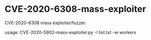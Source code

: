 # CVE-2020-6308-mass-exploiter
CVE-2020-6308 mass exploiter/fuzzer.


usage: CVE-2020-5902-mass-exploiter.py -l list.txt -w workers
